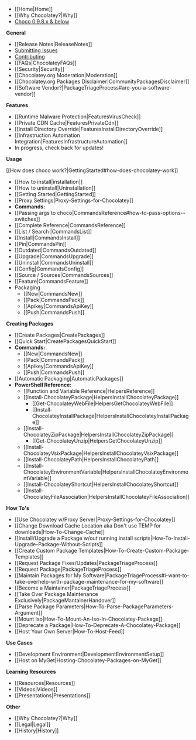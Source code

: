 - [[Home|Home]]
- [[Why Chocolatey?|Why]]
- [Choco 0.9.8.x & below](https://github.com/chocolatey/chocolatey/wiki)

**General**

- [[Release Notes|ReleaseNotes]]
- [Submitting Issues](https://github.com/chocolatey/choco/blob/master/README.md#submitting-issues)
- [Contributing](https://github.com/chocolatey/choco/blob/master/CONTRIBUTING.md)
- [[FAQs|ChocolateyFAQs]]
- [[Security|Security]]
- [[Chocolatey.org Moderation|Moderation]]
- [[Chocolatey.org Packages Disclaimer|CommunityPackagesDisclaimer]]
- [[Software Vendor?|PackageTriageProcess#are-you-a-software-vendor]]

**Features**

 - [[Runtime Malware Protection|FeaturesVirusCheck]]
 - [[Private CDN Cache|FeaturesPrivateCdn]]
 - [[Install Directory Override|FeaturesInstallDirectoryOverride]]
 - [[Infrastruction Automation Integration|FeaturesInfrastructureAutomation]]
 - In progress, check back for updates!

**Usage**

[[How does choco work?|GettingStarted#how-does-chocolatey-work]]

 - [[How to install|installation]]
 - [[How to uninstall|Uninstallation]]
 - [[Getting Started|GettingStarted]]
 - [[Proxy Settings|Proxy-Settings-for-Chocolatey]]
 - **Commands:**
  - [[Passing args to choco|CommandsReference#how-to-pass-options--switches]]
  - [[Complete Reference|CommandsReference]]
  - [[List / Search |CommandsList]]
  - [[Install|CommandsInstall]]
  - [[Pin|CommandsPin]]
  - [[Outdated|CommandsOutdated]]
  - [[Upgrade|CommandsUpgrade]]
  - [[Uninstall|CommandsUninstall]]
  - [[Config|CommandsConfig]]
  - [[Source / Sources|CommandsSources]]
  - [[Feature|CommandsFeature]]
  - Packaging
    - [[New|CommandsNew]]
    - [[Pack|CommandsPack]]
    - [[Apikey|CommandsApiKey]]
    - [[Push|CommandsPush]]

**Creating Packages**

 - [[Create Packages|CreatePackages]]
 - [[Quick Start|CreatePackagesQuickStart]]
 - **Commands:**
   - [[New|CommandsNew]]
   - [[Pack|CommandsPack]]
   - [[Apikey|CommandsApiKey]]
   - [[Push|CommandsPush]]
 - [[Automatic Packaging|AutomaticPackages]] 
 - **PowerShell Reference:**
   - [[Function and Variable Reference|HelpersReference]]
   - [[Install-ChocolateyPackage|HelpersInstallChocolateyPackage]]
     - [[Get-ChocolateyWebFile|HelpersGetChocolateyWebFile]]
     - [[Install-ChocolateyInstallPackage|HelpersInstallChocolateyInstallPackage]]
   - [[Install-ChocolateyZipPackage|HelpersInstallChocolateyZipPackage]]
     - [[Get-ChocolateyUnzip|HelpersGetChocolateyUnzip]]
   - [[Install-ChocolateyVsixPackage|HelpersInstallChocolateyVsixPackage]]
   - [[Install-ChocolateyPath|HelpersInstallChocolateyPath]]
   - [[Install-ChocolateyEnvironmentVariable|HelpersInstallChocolateyEnvironmentVariable]]
   - [[Install-ChocolateyShortcut|HelpersInstallChocolateyShortcut]]
   - [[Install-ChocolateyFileAssociation|HelpersInstallChocolateyFileAssociation]]

**How To's**

 - [[Use Chocolatey w/Proxy Server|Proxy-Settings-for-Chocolatey]]
 - [[Change Download Cache Location aka Don't use TEMP for downloads|How-To-Change-Cache]]
 - [[Install/Upgrade a Package w/out running install scripts|How-To-Install-Upgrade-Package-Without-Scripts]]
 - [[Create Custom Package Templates|How-To-Create-Custom-Package-Templates]]
 - [[Request Package Fixes/Updates|PackageTriageProcess]]
 - [[Request Package|PackageTriageProcess]]
 - [[Maintain Packages for My Software|PackageTriageProcess#i-want-to-take-overhelp-with-package-maintenance-for-my-software]]
 - [[Become a Maintainer|PackageTriageProcess]]
 - [[Take Over Package Maintenance Exclusively|PackageMantainerHandover]]
 - [[Parse Package Parameters|How-To-Parse-PackageParameters-Argument]]
 - [[Mount Iso|How-To-Mount-An-Iso-In-Chocolatey-Package]]
 - [[Deprecate a Package|How-To-Deprecate-A-Chocolatey-Package]]
 - [[Host Your Own Server|How-To-Host-Feed]]

**Use Cases**

 - [[Development Environment|DevelopmentEnvironmentSetup]]
 - [[Host on MyGet|Hosting-Chocolatey-Packages-on-MyGet]]

**Learning Resources**

 - [[Resources|Resources]]
 - [[Videos|Videos]]
 - [[Presentations|Presentations]]

**Other**

 - [[Why Chocolatey?|Why]]
 - [[Legal|Legal]]
 - [[History|History]]
